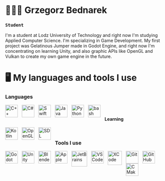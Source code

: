 # 👨🏻‍💻 Grzegorz Bednarek
### **`Student`**

I'm a student at Lodz University of Technology and right now I'm studying Applied Computer Science. I'm specializing in Game Development. My first project was Gelatinous Jumper made in Godot Engine, and right now I'm concentrating on learning Unity, and also graphic APIs like OpenGL and Vulkan to create my own game engine in the future.

# 🖥️ My languages and tools I use
### Languages
<img align="left" alt="C++" width="40px" style="padding-right:10px" src="https://cdn.jsdelivr.net/gh/devicons/devicon/icons/cplusplus/cplusplus-original.svg" />
<img align="left" alt="C#" width="40px" style="padding-right:10px" src="https://cdn.jsdelivr.net/gh/devicons/devicon/icons/csharp/csharp-original.svg" />
<img align="left" alt="Swift" width="40px" style="padding-right:10px" src="https://cdn.jsdelivr.net/gh/devicons/devicon/icons/swift/swift-original.svg" />
<img align="left" alt="Java" width="40px" style="padding-right:10px" src="https://cdn.jsdelivr.net/gh/devicons/devicon/icons/java/java-original.svg"/>
<img align="left" alt="Python" width="40px" style="padding-right:10px" src="https://cdn.jsdelivr.net/gh/devicons/devicon/icons/python/python-original.svg" />
<img align="left" alt="bash" width="40px" style="padding-right:10px" src="https://cdn.jsdelivr.net/gh/devicons/devicon/icons/bash/bash-original.svg" />
<br/>

#### Learning
<img align="left" alt="Kotlin" width="40px" style="padding-right:10px" src="https://cdn.jsdelivr.net/gh/devicons/devicon/icons/kotlin/kotlin-original.svg" />
<img align="left" alt="OpenGL" width="40px" style="padding-right:10px" src="https://cdn.jsdelivr.net/gh/devicons/devicon/icons/opengl/opengl-plain.svg" />
<img align="left" alt="SDL" width="40px" style="padding-right:10px" src="https://cdn.jsdelivr.net/gh/devicons/devicon/icons/sdl/sdl-plain.svg" />
<br/>

### Tools I use
<img align="left" alt="Godot" width="40px" style="padding-right:10px" src="https://cdn.jsdelivr.net/gh/devicons/devicon/icons/godot/godot-original.svg" />
<img align="left" alt="Unity" width="40px" style="padding-right:10px" src="https://cdn.jsdelivr.net/gh/devicons/devicon/icons/unity/unity-original.svg" />
<img align="left" alt="Blender" width="40px" style="padding-right:10px" src="https://cdn.jsdelivr.net/gh/devicons/devicon/icons/blender/blender-original.svg" />
<img align="left" alt="Apple" width="40px" style="padding-right:10px" src="https://cdn.jsdelivr.net/gh/devicons/devicon/icons/apple/apple-original.svg" />
<img align="left" alt="JetBrains" width="50px" style="padding-right:10px" src="https://img.icons8.com/small/64/jetbrains--v1.png" alt="jetbrains--v1" />
<img align="left" alt="VSCode" width="40px" style="padding-right:10px" src="https://cdn.jsdelivr.net/gh/devicons/devicon/icons/vscode/vscode-original.svg" />
<img align="left" alt="XCode" width="45px" style="padding-right:10px" src="https://cdn.jsdelivr.net/gh/devicons/devicon/icons/xcode/xcode-original.svg" />
<img align="left" alt="Git" width="40px" style="padding-right:10px" src="https://cdn.jsdelivr.net/gh/devicons/devicon/icons/git/git-original.svg" />
<img align="left" alt="GitHub" width="40px" style="padding-right:10px" src="https://cdn.jsdelivr.net/gh/devicons/devicon/icons/github/github-original.svg" />
<img align="left" alt="CMake" width="40px" style="padding-right:10px" src="https://cdn.jsdelivr.net/gh/devicons/devicon/icons/cmake/cmake-original.svg" />
